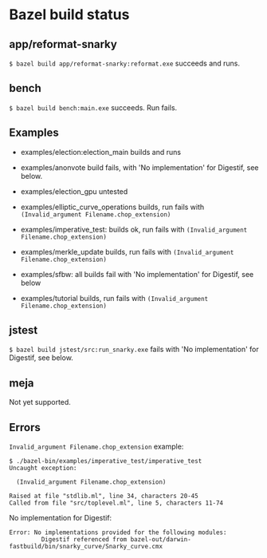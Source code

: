 # Bazel build status

## app/reformat-snarky

`$ bazel build app/reformat-snarky:reformat.exe` succeeds and runs.

## bench

`$ bazel build bench:main.exe` succeeds. Run fails.

## Examples

* examples/election:election_main builds and runs

* examples/anonvote build fails, with 'No implementation' for Digestif, see below.
* examples/election_gpu untested
* examples/elliptic_curve_operations builds, run fails with `(Invalid_argument Filename.chop_extension)`
* examples/imperative_test: builds ok, run fails with `(Invalid_argument Filename.chop_extension)`
* examples/merkle_update builds, run fails with `(Invalid_argument Filename.chop_extension)`
* examples/sfbw: all builds fail with 'No implementation' for Digestif, see below
* examples/tutorial builds, run fails with  `(Invalid_argument Filename.chop_extension)`

## jstest

`$ bazel build jstest/src:run_snarky.exe` fails with 'No implementation' for Digestif, see below.

## meja

Not yet supported.


## Errors

`Invalid_argument Filename.chop_extension` example:

```
$ ./bazel-bin/examples/imperative_test/imperative_test
Uncaught exception:

  (Invalid_argument Filename.chop_extension)

Raised at file "stdlib.ml", line 34, characters 20-45
Called from file "src/toplevel.ml", line 5, characters 11-74
```

No implementation for Digestif:

```
Error: No implementations provided for the following modules:
         Digestif referenced from bazel-out/darwin-fastbuild/bin/snarky_curve/Snarky_curve.cmx
```


